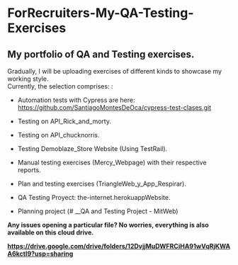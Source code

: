 # ForRecruiters-My-QA-Testing-Exercises

## My portfolio of QA and Testing exercises.

Gradually, I will be uploading exercises of different kinds to showcase my working style.<br>
Currently, the selection comprises: :<br>

- Automation tests with Cypress are here: https://github.com/SantiagoMontesDeOca/cypress-test-clases.git<br>

- Testing on API_Rick_and_morty.<br>

- Testing on API_chucknorris.<br>

- Testing Demoblaze_Store Website (Using TestRail).<br>

- Manual testing exercises (Mercy_Webpage) with their respective reports.<br>

- Plan and testing exercises (TriangleWeb_y_App_Respirar).<br>

- QA Testing Proyect: the-internet.herokuappWebsite.<br>

- Planning project (# __QA and Testing Project - MitWeb)<br>

**Any issues opening a particular file? No worries, everything is also available on this cloud drive.**<br>

**https://drive.google.com/drive/folders/12DvjjMuDWFRCiHA91wVqRjKWAA6kctI9?usp=sharing**